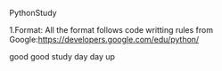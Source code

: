 PythonStudy

1.Format:
All the format follows code writting rules from Google:https://developers.google.com/edu/python/




good good study    day day up 

